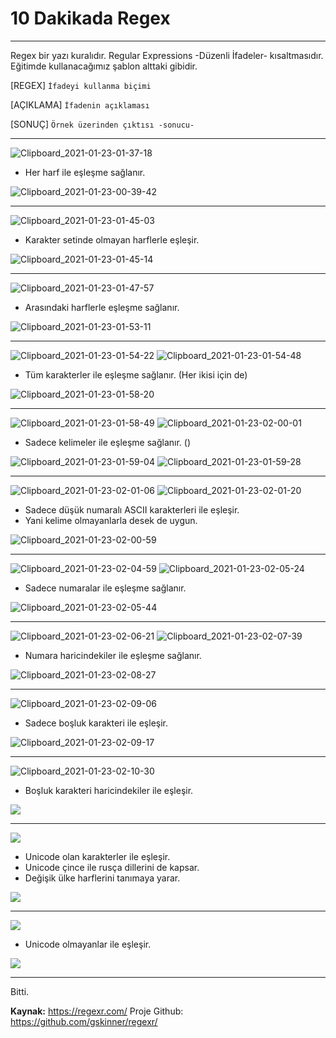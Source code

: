 
# 10 Dakikada Regex
___

Regex bir yazı kuralıdır.
Regular Expressions -Düzenli İfadeler- kısaltmasıdır.
Eğitimde kullanacağımız şablon alttaki gibidir.

[REGEX] `İfadeyi kullanma biçimi`

[AÇIKLAMA] `İfadenin açıklaması`

[SONUÇ] `Örnek üzerinden çıktısı -sonucu-`

-----------------------

![Clipboard_2021-01-23-01-37-18](https://user-images.githubusercontent.com/58127640/105559830-43f06a80-5d23-11eb-8b74-67f6d071a1f8.png)

- Her harf ile eşleşme sağlanır.

![Clipboard_2021-01-23-00-39-42](https://user-images.githubusercontent.com/58127640/105559876-62566600-5d23-11eb-86d6-2b7ce61d1298.png)

--------------------

![Clipboard_2021-01-23-01-45-03](https://user-images.githubusercontent.com/58127640/105559900-78fcbd00-5d23-11eb-8464-64b3e3a4ba8b.png)

- Karakter setinde olmayan harflerle eşleşir.

![Clipboard_2021-01-23-01-45-14](https://user-images.githubusercontent.com/58127640/105559916-887c0600-5d23-11eb-8d8e-b9c49c0ff7c0.png)

--------------------

![Clipboard_2021-01-23-01-47-57](https://user-images.githubusercontent.com/58127640/105559938-96ca2200-5d23-11eb-8724-3c881f9f8780.png)

- Arasındaki harflerle eşleşme sağlanır.

![Clipboard_2021-01-23-01-53-11](https://user-images.githubusercontent.com/58127640/105559958-a0ec2080-5d23-11eb-8733-53ca532df7da.png)

--------------------

![Clipboard_2021-01-23-01-54-22](https://user-images.githubusercontent.com/58127640/105559979-ae090f80-5d23-11eb-8c7d-488a8f785fa2.png)
![Clipboard_2021-01-23-01-54-48](https://user-images.githubusercontent.com/58127640/105559999-b8c3a480-5d23-11eb-8ecc-0dc8bf971595.png)

- Tüm karakterler ile eşleşme sağlanır. (Her ikisi için de)

![Clipboard_2021-01-23-01-58-20](https://user-images.githubusercontent.com/58127640/105560028-c547fd00-5d23-11eb-8c13-665f730793a5.png)

--------------------

![Clipboard_2021-01-23-01-58-49](https://user-images.githubusercontent.com/58127640/105560046-d0029200-5d23-11eb-960d-f0b3adf7ca17.png)
![Clipboard_2021-01-23-02-00-01](https://user-images.githubusercontent.com/58127640/105560059-d8f36380-5d23-11eb-893e-568337543832.png)

- Sadece kelimeler ile eşleşme sağlanır. ()

![Clipboard_2021-01-23-01-59-04](https://user-images.githubusercontent.com/58127640/105560080-e3156200-5d23-11eb-9880-089dfa7745fc.png)
![Clipboard_2021-01-23-01-59-28](https://user-images.githubusercontent.com/58127640/105560087-ec063380-5d23-11eb-8b46-9b60244c4015.png)

--------------------

![Clipboard_2021-01-23-02-01-06](https://user-images.githubusercontent.com/58127640/105560110-f6283200-5d23-11eb-9278-aead52f9fdfd.png)
![Clipboard_2021-01-23-02-01-20](https://user-images.githubusercontent.com/58127640/105560122-017b5d80-5d24-11eb-80b5-6e348337043b.png)

- Sadece düşük numaralı ASCII karakterleri ile eşleşir.
- Yani kelime olmayanlarla desek de uygun.

![Clipboard_2021-01-23-02-00-59](https://user-images.githubusercontent.com/58127640/105560130-0a6c2f00-5d24-11eb-9b01-8182e8b4b788.png)

--------------------

![Clipboard_2021-01-23-02-04-59](https://user-images.githubusercontent.com/58127640/105560145-17891e00-5d24-11eb-8548-284f03304498.png)
![Clipboard_2021-01-23-02-05-24](https://user-images.githubusercontent.com/58127640/105560167-24a60d00-5d24-11eb-9278-50daef249a74.png)

- Sadece numaralar ile eşleşme sağlanır.

![Clipboard_2021-01-23-02-05-44](https://user-images.githubusercontent.com/58127640/105560176-2cfe4800-5d24-11eb-9519-4e23e092ec89.png)

--------------------

![Clipboard_2021-01-23-02-06-21](https://user-images.githubusercontent.com/58127640/105560209-3f788180-5d24-11eb-834a-e2f38e0d5855.png)
![Clipboard_2021-01-23-02-07-39](https://user-images.githubusercontent.com/58127640/105560222-48695300-5d24-11eb-812d-64e103de6ac2.png)

- Numara haricindekiler ile eşleşme sağlanır.

![Clipboard_2021-01-23-02-08-27](https://user-images.githubusercontent.com/58127640/105560236-51f2bb00-5d24-11eb-904b-54a909904694.png)

--------------------

![Clipboard_2021-01-23-02-09-06](https://user-images.githubusercontent.com/58127640/105560251-5b7c2300-5d24-11eb-9436-defd2e48a577.png)

- Sadece boşluk karakteri ile eşleşir.

![Clipboard_2021-01-23-02-09-17](https://user-images.githubusercontent.com/58127640/105560284-659e2180-5d24-11eb-9b11-ca32b3286fe3.png)

--------------------

![Clipboard_2021-01-23-02-10-30](https://user-images.githubusercontent.com/58127640/105560298-6e8ef300-5d24-11eb-8411-3415278b1236.png)

- Boşluk karakteri haricindekiler ile eşleşir.

![](@attachment/Clipboard_2021-01-23-02-09-17.png)

--------------------

![](@attachment/Clipboard_2021-01-23-02-16-16.png)

- Unicode olan karakterler ile eşleşir.
- Unicode çince ile rusça dillerini de kapsar.
- Değişik ülke harflerini tanımaya yarar.

![](@attachment/Clipboard_2021-01-23-02-16-34.png)

--------------------

![](@attachment/Clipboard_2021-01-23-02-17-50.png)

- Unicode olmayanlar ile eşleşir.

![](@attachment/Clipboard_2021-01-23-02-18-00.png)

--------------------

Bitti.

**Kaynak:** https://regexr.com/
Proje Github: https://github.com/gskinner/regexr/

